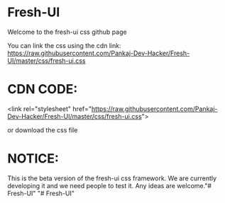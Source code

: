 # Fresh-UI

Welcome to the fresh-ui css github page

You can link the css using the cdn link: https://raw.githubusercontent.com/Pankaj-Dev-Hacker/Fresh-UI/master/css/fresh-ui.css
# CDN CODE: 

&lt;link rel="stylesheet" href="https://raw.githubusercontent.com/Pankaj-Dev-Hacker/Fresh-UI/master/css/fresh-ui.css"&gt;

or download the css file

# NOTICE:
This is the beta version of the fresh-ui css framework.
We are currently developing it and we need people to test it.
Any ideas are welcome."# Fresh-UI" 
"# Fresh-UI" 
